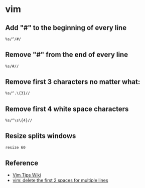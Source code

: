 # vim


## Add "#" to the beginning of every line
```bash
%s/^/#/
```

## Remove "#" from the end of every line
```bash
%s/#//
```

## Remove first 3 characters no matter what:

```bash
%s/^.\{3}//
```

## Remove first 4 white space characters

```bash
%s/^\s\{4}//
```

## Resize splits windows

```bash
resize 60
```

## Reference
 - [Vim Tips Wiki](http://vim.wikia.com/wiki/Vim_Tips_Wiki)
 - [vim: delete the first 2 spaces for multiple lines](https://stackoverflow.com/questions/6961705/vim-delete-the-first-2-spaces-for-multiple-lines)

